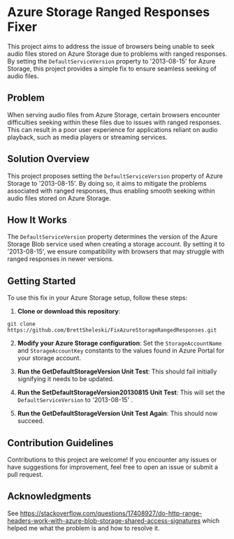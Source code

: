 # Azure Storage Ranged Responses Fixer

This project aims to address the issue of browsers being unable to seek audio files stored on Azure Storage due to problems with ranged responses. By setting the `DefaultServiceVersion` property to '2013-08-15' for Azure Storage, this project provides a simple fix to ensure seamless seeking of audio files.

## Problem

When serving audio files from Azure Storage, certain browsers encounter difficulties seeking within these files due to issues with ranged responses. This can result in a poor user experience for applications reliant on audio playback, such as media players or streaming services.

## Solution Overview

This project proposes setting the `DefaultServiceVersion` property of Azure Storage to '2013-08-15'. By doing so, it aims to mitigate the problems associated with ranged responses, thus enabling smooth seeking within audio files stored on Azure Storage.

## How It Works

The `DefaultServiceVersion` property determines the version of the Azure Storage Blob service used when creating a storage account. By setting it to '2013-08-15', we ensure compatibility with browsers that may struggle with ranged responses in newer versions.

## Getting Started

To use this fix in your Azure Storage setup, follow these steps:

1. **Clone or download this repository**:
```
git clone https://github.com/BrettSheleski/FixAzureStorageRangedResponses.git
```

2. **Modify your Azure Storage configuration**:
Set the `StorageAccountName` and `StorageAccountKey` constants to the values found in Azure Portal for your storage account.

3. **Run the GetDefaultStorageVersion Unit Test**:
This should fail initially signifying it needs to be updated.

4. **Run the SetDefaultStorageVersion20130815 Unit Test**:
This will set the `DefaultServiceVersion` to '2013-08-15' .

5. **Run the GetDefaultStorageVersion Unit Test Again**:
This should now succeed.

## Contribution Guidelines

Contributions to this project are welcome! If you encounter any issues or have suggestions for improvement, feel free to open an issue or submit a pull request.

## Acknowledgments

See https://stackoverflow.com/questions/17408927/do-http-range-headers-work-with-azure-blob-storage-shared-access-signatures which helped me what the problem is and how to resolve it.
